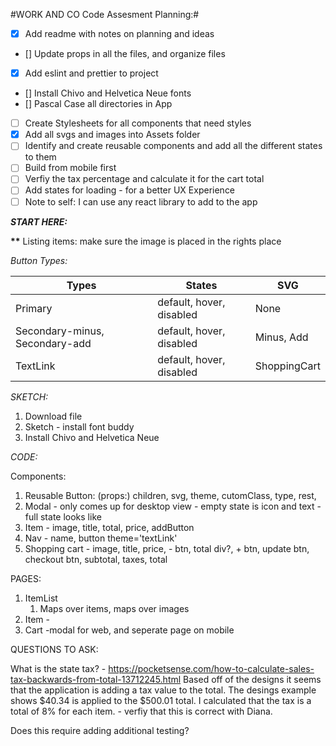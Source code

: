 #WORK AND CO Code Assesment Planning:#

- [x] Add readme with notes on planning and ideas
- [] Update props in all the files, and organize files
- [x] Add eslint and prettier to project
- [] Install Chivo and Helvetica Neue fonts
- [] Pascal Case all directories in App
- [ ] Create Stylesheets for all components that need styles
- [x] Add all svgs and images into Assets folder
- [ ] Identify and create reusable components and add all the different states to them
- [ ] Build from mobile first
- [ ] Verfiy the tax percentage and calculate it for the cart total
- [ ] Add states for loading - for a better UX Experience
- [ ] Note to self: I can use any react library to add to the app

**_START HERE:_**

**\*\*** Listing items: make sure the image is placed in the rights place

_Button Types:_

| Types                          | States                   | SVG          |
| ------------------------------ | ------------------------ | ------------ |
| Primary                        | default, hover, disabled | None         |
| Secondary-minus, Secondary-add | default, hover, disabled | Minus, Add   |
| TextLink                       | default, hover, disabled | ShoppingCart |

_SKETCH:_

1. Download file
2. Sketch - install font buddy
3. Install Chivo and Helvetica Neue

_CODE:_

Components:

1. Reusable Button: (props:) children, svg, theme, cutomClass, type, rest,
2. Modal - only comes up for desktop view - empty state is icon and text - full state looks like
3. Item - image, title, total, price, addButton
4. Nav - name, button theme='textLink'
5. Shopping cart - image, title, price, - btn, total div?, + btn, update btn, checkout btn, subtotal, taxes, total

PAGES:

1. ItemList
   1. Maps over items, maps over images
2. Item -
3. Cart -modal for web, and seperate page on mobile

QUESTIONS TO ASK:

What is the state tax? - https://pocketsense.com/how-to-calculate-sales-tax-backwards-from-total-13712245.html
Based off of the designs it seems that the application is adding a tax value to the total. The desings example shows $40.34 is applied to the $500.01 total. I calculated that the tax is a total of 8% for each item. - verfiy that this is correct with Diana.

Does this require adding additional testing?
